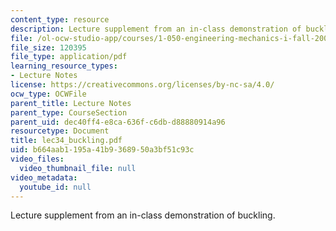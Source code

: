 ```yaml
---
content_type: resource
description: Lecture supplement from an in-class demonstration of buckling.
file: /ol-ocw-studio-app/courses/1-050-engineering-mechanics-i-fall-2007/b664aab1195a41b9368950a3bf51c93c_lec34_buckling.pdf
file_size: 120395
file_type: application/pdf
learning_resource_types:
- Lecture Notes
license: https://creativecommons.org/licenses/by-nc-sa/4.0/
ocw_type: OCWFile
parent_title: Lecture Notes
parent_type: CourseSection
parent_uid: dec40ff4-e8ca-636f-c6db-d88880914a96
resourcetype: Document
title: lec34_buckling.pdf
uid: b664aab1-195a-41b9-3689-50a3bf51c93c
video_files:
  video_thumbnail_file: null
video_metadata:
  youtube_id: null
---
```

Lecture supplement from an in-class demonstration of buckling.